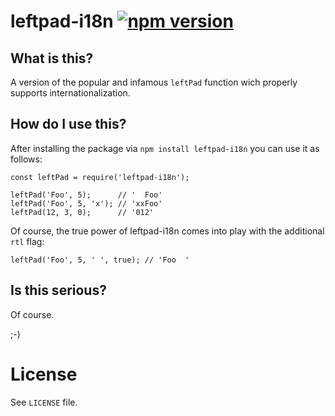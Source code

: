 # leftpad-i18n [![npm version](https://badge.fury.io/js/leftpad-i18n.svg)](https://badge.fury.io/js/leftpad-i18n)

## What is this?

A version of the popular and infamous `leftPad` function wich properly supports internationalization.

## How do I use this?

After installing the package via `npm install leftpad-i18n` you can use it as follows:

```
const leftPad = require('leftpad-i18n');

leftPad('Foo', 5);      // '  Foo'
leftPad('Foo', 5, 'x'); // 'xxFoo'
leftPad(12, 3, 0);      // '012'
```

Of course, the true power of leftpad-i18n comes into play with the additional `rtl` flag:

```
leftPad('Foo', 5, ' ', true); // 'Foo  '
```

## Is this serious?

Of course.

;-)

# License

See `LICENSE` file.
